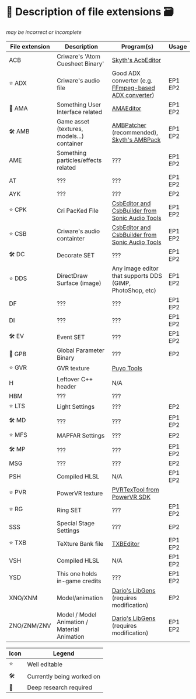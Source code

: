 # :pencil: Description of file extensions :card_file_box:

*may be incorrect or incomplete*

File extension | Description | Program(s) | Usage
-------------- | ----------- | ---------- | -----
ACB | Criware's 'Atom Cuesheet Binary' | [Skyth's AcbEditor][sonicaudiotools_link]
:star: ADX | Criware's audio file | Good ADX converter (e.g. [FFmpeg-based ADX converter][FFmpeg-based_ADX_converter]) | EP1 EP2
:dizzy: AMA | Something User Interface related | [AMAEditor][tools_link] | EP1 EP2
:hammer_and_wrench: AMB | Game asset (textures, models...) container | [AMBPatcher][modloader_link] (recommended), [Skyth's AMBPack][skyth_tools] | EP1 EP2
AME | Something particles/effects related | ??? | EP1 EP2
AT  | ??? | ??? | EP1 EP2
AYK | ??? | ??? | EP2
:star: CPK | Cri PacKed File | [CsbEditor and CsbBuilder from Sonic Audio Tools][sonicaudiotools_link] | EP1 EP2
:star: CSB | Criware's audio containter | [CsbEditor and CsbBuilder from Sonic Audio Tools][sonicaudiotools_link] | EP1 EP2
:hammer_and_wrench: DC | Decorate SET | ??? | EP1 EP2
:star: DDS | DirectDraw Surface (image) | Any image editor that supports DDS (GIMP, PhotoShop, etc) | EP1 EP2
DF  | ??? | ??? | EP1 EP2
DI  | ??? | ??? | EP1 EP2
:hammer_and_wrench: EV  | Event SET | ??? | EP1 EP2
:dizzy: GPB | Global Parameter Binary | ??? | EP2
:star: GVR | GVR texture | [Puyo Tools][puyo_tools_link]
H | Leftover C++ header | N/A
HBM | ??? | ???
:star: LTS | Light Settings | ??? | EP2
:hammer_and_wrench: MD  | ??? | ??? | EP1 EP2
:star: MFS | MAPFAR Settings | ??? | EP2
:hammer_and_wrench: MP  | ??? | ??? | EP1 EP2
MSG | ??? | ??? | EP2
PSH | Compiled HLSL | N/A | EP1 EP2
:star: PVR | PowerVR texture | [PVRTexTool from PowerVR SDK][powervr_sdk_link]
:star: RG  | Ring SET | ??? | EP1 EP2
SSS | Special Stage Settings | ??? | EP2
:star: TXB | TeXture Bank file | [TXBEditor][tools_link] | EP1 EP2
VSH | Compiled HLSL | N/A | EP1 EP2
YSD | This one holds in-game credits | ??? | EP1 EP2
XNO/XNM | Model/animation | [Dario's LibGens][libgens_link] (requires modification) | EP2
ZNO/ZNM/ZNV | Model / Model Animation / Material Animation | [Dario's LibGens][libgens_link] (requires modification) | EP1 EP2

Icon | Legend
-----|------------
:star: | Well editable
:hammer_and_wrench: | Currently being worked on
:dizzy: | Deep research required

[modloader_link]: https://github.com/OSA413/Sonic4_ModLoader
[tools_link]: https://github.com/OSA413/Sonic4_Tools
[sonicaudiotools_link]: https://github.com/blueskythlikesclouds/SonicAudioTools
[libgens_link]: https://github.com/DarioSamo/libgens-sonicglvl
[powervr_sdk_link]: https://www.imgtec.com/developers/powervr-sdk-tools/
[puyo_tools_link]: https://github.com/nickworonekin/puyotools
[FFmpeg-based_ADX_converter]: https://github.com/OSA413/FFmpeg-based-ADX-converter
[skyth_tools]: https://github.com/blueskythlikesclouds/SkythTools

